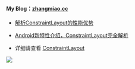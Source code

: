 #### My Blog：[zhangmiao.cc](https://zhangmiao.cc/2018/07/24/ConstraintLayout%E5%AE%8C%E5%85%A8%E8%A7%A3%E6%9E%90%E5%BF%AB%E6%9D%A5%E4%BC%98%E5%8C%96%E4%BD%A0%E7%9A%84%E5%B8%83%E5%B1%80%E5%90%A7/)

- [解析ConstraintLayout的性能优势](https://mp.weixin.qq.com/s/gGR2itbY7hh9fo61SxaMQQ)

- [Android新特性介绍，ConstraintLayout完全解析](http://blog.csdn.net/guolin_blog/article/details/53122387)

- 详细请查看 [ConstraintLayout](https://zhangmiao.cc/2018/07/24/ConstraintLayout%E5%AE%8C%E5%85%A8%E8%A7%A3%E6%9E%90%E5%BF%AB%E6%9D%A5%E4%BC%98%E5%8C%96%E4%BD%A0%E7%9A%84%E5%B8%83%E5%B1%80%E5%90%A7/)

![](https://ws2.sinaimg.cn/large/006tKfTcly1ftnahdu3dvj316v0qowi5.jpg)
